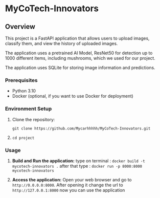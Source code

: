 # MyCoTech-Innovators

## Overview
This project is a FastAPI application that allows users to upload images, classify them, and view the history of uploaded images. 

The application uses a pretrained AI Model, ResNet50 for detection up to 1000 different items, including mushrooms, which we used for our project.

The application uses SQLite for storing image information and predictions.

### Prerequisites
 - Python 3.10
 - Docker (optional, if you want to use Docker for deployment)

 ### Environment Setup
 1. Clone the repository: 
 
    `git clone https://github.com/Mycarhhhhh/MyCoTech-Innovators.git`

 2. `cd project`
 

### Usage
1. **Build and Run the application:**
 type on terminal : `docker build -t mycotech-innovators .`
after that type : `docker run -p 8000:8000 mycotech-innovators`

 2. **Access the application:**
    Open your web browser and go to `http://0.0.0.0:8000`.
    After opening it change the url to `http://127.0.0.1:8000`
    now you can use the application
